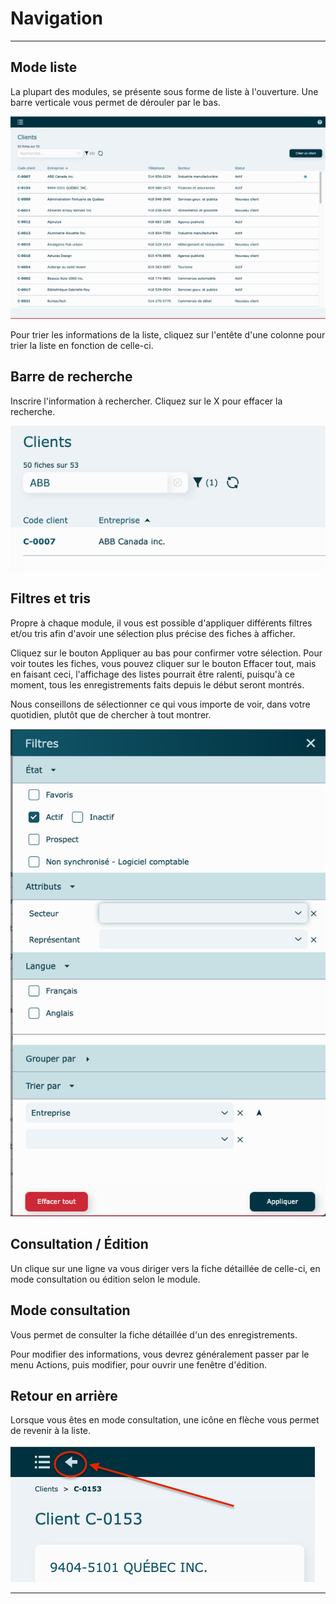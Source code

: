 # Navigation

---

## Mode liste

La plupart des modules, se présente sous forme de liste à l'ouverture.
Une barre verticale vous permet de dérouler par le bas. 

![](../../static/img/Fonctionnalites_Navigation_02.png)

Pour trier les informations de la liste, cliquez sur l'entête d'une colonne pour trier la liste en fonction de celle-ci.

## Barre de recherche

Inscrire l'information à rechercher.
Cliquez sur le X pour effacer la recherche.

![](../../static/img/Fonctionnalites_Navigation_04.png)

## Filtres et tris

Propre à chaque module, il vous est possible d'appliquer différents filtres et/ou tris afin d'avoir une sélection plus précise des fiches à afficher.

Cliquez sur le bouton Appliquer au bas pour confirmer votre sélection.
Pour voir toutes les fiches, vous pouvez cliquer sur le bouton Effacer tout, mais en faisant ceci, l'affichage des listes pourrait être ralenti, puisqu'à ce moment, tous les enregistrements faits depuis le début seront montrés. 

Nous conseillons de sélectionner ce qui vous importe de voir, dans votre quotidien, plutôt que de chercher à tout montrer.  

![](../../static/img/Fonctionnalites_Navigation_03.png)



## Consultation / Édition

Un clique sur une ligne va vous diriger vers la fiche détaillée de celle-ci, en mode consultation ou édition selon le module.

## Mode consultation

Vous permet de consulter la fiche détaillée d'un des enregistrements.

Pour modifier des informations, vous devrez généralement passer par le menu Actions, puis modifier, pour ouvrir une fenêtre d'édition. 

## Retour en arrière

Lorsque vous êtes en mode consultation, une icône en flèche vous permet de revenir à la liste. 

![](../../static/img/Fonctionnalites_Navigation_01.png)

---